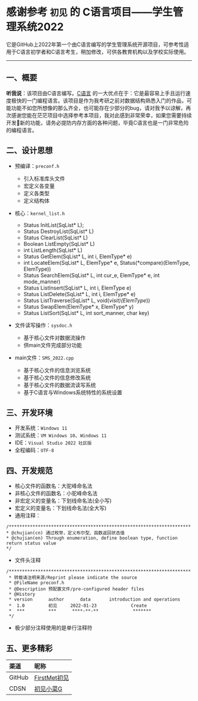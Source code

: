 # 感谢参考 `初见` 的 C语言项目——学生管理系统2022

它是GitHub上2022年第一个由C语言编写的学生管理系统开源项目，可参考性适用于C语言初学者和C语言考生，稍加修改，可供各教育机构以及学校实际使用。

---

## 一、概要

**听我说**：该项目由C语言编写。[C语言](https://zh.wikipedia.org/wiki/C%E8%AF%AD%E8%A8%80) 的一大优点在于：它是最容易上手且运行速度极快的一门编程语言。该项目是作为我考研之前对数据结构熟悉入门的作品，可能功能不如您所想像的那么齐全，也可能存在少部分的bug，请对我予以谅解，再次感谢您能在茫茫项目中选择参考本项目，我对此感到非常荣幸，如果您需要持续开发🚧新的功能，请务必提防内存方面的各种问题，毕竟C语言也是一门非常危险的编程语言。

## 二、设计思想

- 预编译：`preconf.h`
  
  - 引入标准库头文件
  - 宏定义各变量
  - 定义各类型
  - 定义结构体
- 核心：`kernel_list.h`
  
  - Status InitList(SqList* L);
  - Status DestroyList(SqList* L)
  - Status ClearList(SqList* L)
  - Boolean ListEmpty(SqList* L)
  - int ListLength(SqList* L)
  - Status GetElem(SqList* L, int i, ElemType* e)
  - int LocateElem(SqList* L, ElemType* e, Status(*compare)(ElemType, ElemType))
  - Status SearchElem(SqList* L, int cur_e, ElemType* e, int mode_manner)
  - Status ListInsert(SqList* L, int i, ElemType e)
  - Status ListDelete(SqList* L, int i, ElemType* e)
  - Status ListTraverse(SqList* L, void(*visit)(ElemType*))
  - Status SwapElem(ElemType* x, ElemType* y)
  - Status ListSort(SqList* L, int sort_manner, char key)
- 文件读写操作：`sysdoc.h`
  
  - 基于核心文件对数据流操作
  - 供main文件完成部分功能
- main文件：`SMS_2022.cpp`
  
  - 基于核心文件的信息浏览系统
  - 基于核心文件的信息修改系统
  - 基于核心文件的数据流读写系统
  - 基于C语言与Windows系统特性的系统设置

## 三、开发环境

- 开发系统：`Windows 11`
- 测试系统：`VM Windows 10`、`Windows 11`
- IDE：`Visual Studio 2022 社区版`
- 全程编码：`UTF-8`

## 四、开发规范

- 核心文件的函数名：大驼峰命名法
- 非核心文件的函数名：小驼峰命名法
- 非宏定义的变量名：下划线命名法(全小写)
- 宏定义的变量名：下划线命名法(全大写)
- 通用注释：

```
/*********************************************************************
* @chujian(cn) 通过枚举，定义布尔型、函数返回状态值
* @chujian(en) Through enumeration, define boolean type, function return status value
*/
```

- 文件头注释

```
/*********************************************************************
 * 转载请注明来源/Reprint please indicate the source
 * @FileName preconf.h
 * @Description 预配置文件/pre-configured header files
 * @History
 * version      author      data       introduction and operations
 *  1.0         初见     2022-01-23             Create
 *  ***         ***      ****-**-**             *******
 */
```

- 极少部分注释使用的是单行注释符

## 五、更多精彩

| 渠道  | 昵称 |
| :--------  | :-----  |
| GitHub | [FirstMet初见](https://github.com/ITchujian)|
| CDSN | [初见小菜G](https://blog.csdn.net/weixin_46231858) |


